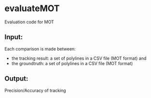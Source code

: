 # evaluateMOT
Evaluation code for MOT

## Input:

Each comparison is made between:
 - the tracking result: a set of polylines in a CSV file (MOT format) and
 - the groundtruth: a set of polylines in a CSV file (MOT format)

## Output:

Precision/Accuracy of tracking


